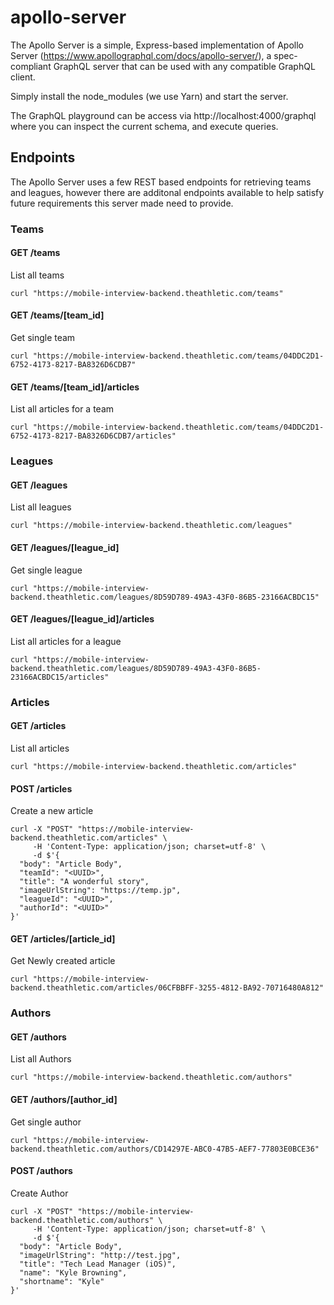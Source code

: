 # apollo-server

The Apollo Server is a simple, Express-based implementation of Apollo Server (https://www.apollographql.com/docs/apollo-server/), a spec-compliant GraphQL server that can be used with any compatible GraphQL client.

Simply install the node_modules (we use Yarn) and start the server.

The GraphQL playground can be access via http://localhost:4000/graphql where you can inspect the current schema, and execute queries.

## Endpoints

The Apollo Server uses a few REST based endpoints for retrieving teams and leagues, however there are additonal endpoints available to help satisfy future requirements this server made need to provide.

### Teams

#### GET /teams

List all teams

```
curl "https://mobile-interview-backend.theathletic.com/teams"
```

#### GET /teams/[team_id]

Get single team

```
curl "https://mobile-interview-backend.theathletic.com/teams/04DDC2D1-6752-4173-8217-BA8326D6CDB7"
```

#### GET /teams/[team_id]/articles

List all articles for a team

```
curl "https://mobile-interview-backend.theathletic.com/teams/04DDC2D1-6752-4173-8217-BA8326D6CDB7/articles"
```

### Leagues

#### GET /leagues

List all leagues

```
curl "https://mobile-interview-backend.theathletic.com/leagues"
```

#### GET /leagues/[league_id]

Get single league

```
curl "https://mobile-interview-backend.theathletic.com/leagues/8D59D789-49A3-43F0-86B5-23166ACBDC15"
```

#### GET /leagues/[league_id]/articles

List all articles for a league

```
curl "https://mobile-interview-backend.theathletic.com/leagues/8D59D789-49A3-43F0-86B5-23166ACBDC15/articles"
```

### Articles

#### GET /articles

List all articles

```
curl "https://mobile-interview-backend.theathletic.com/articles"
```

#### POST /articles

Create a new article

```
curl -X "POST" "https://mobile-interview-backend.theathletic.com/articles" \
     -H 'Content-Type: application/json; charset=utf-8' \
     -d $'{
  "body": "Article Body",
  "teamId": "<UUID>",
  "title": "A wonderful story",
  "imageUrlString": "https://temp.jp",
  "leagueId": "<UUID>",
  "authorId": "<UUID>"
}'
```

#### GET /articles/[article_id]

Get Newly created article

```
curl "https://mobile-interview-backend.theathletic.com/articles/06CFBBFF-3255-4812-BA92-70716480A812"
```

### Authors

#### GET /authors

List all Authors

```
curl "https://mobile-interview-backend.theathletic.com/authors"
```

#### GET /authors/[author_id]

Get single author

```
curl "https://mobile-interview-backend.theathletic.com/authors/CD14297E-ABC0-47B5-AEF7-77803E0BCE36"
```

#### POST /authors

Create Author

```
curl -X "POST" "https://mobile-interview-backend.theathletic.com/authors" \
     -H 'Content-Type: application/json; charset=utf-8' \
     -d $'{
  "body": "Article Body",
  "imageUrlString": "http://test.jpg",
  "title": "Tech Lead Manager (iOS)",
  "name": "Kyle Browning",
  "shortname": "Kyle"
}'
```
